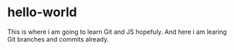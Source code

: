 # hello-world
This is where i am going to learn Git and JS hopefuly.
And here i am learing Git branches and commits already.
